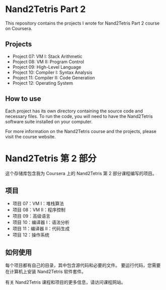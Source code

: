 # Nand2Tetris Part 2

This repository contains the projects I wrote for Nand2Tetris Part 2 course on Coursera.

## Projects
- Project 07: VM I: Stack Arithmetic
- Project 08: VM II: Program Control
- Project 09: High-Level Language
- Project 10: Compiler I: Syntax Analysis
- Project 11: Compiler II: Code Generation
- Project 12: Operating System

## How to use
Each project has its own directory containing the source code and necessary files. To run the code, you will need to have the Nand2Tetris software suite installed on your computer.

For more information on the Nand2Tetris course and the projects, please visit the course website.

# Nand2Tetris 第 2 部分

这个存储库包含我为 Coursera 上的 Nand2Tetris 第 2 部分课程编写的项目。

## 项目
- 项目 07：VM I：堆栈算法
- 项目 08：VM II：程序控制
- 项目 09：高级语言
- 项目 10：编译器 I：语法分析
- 项目 11：编译器 II：代码生成
- 项目 12：操作系统

## 如何使用
每个项目都有自己的目录，其中包含源代码和必要的文件。 要运行代码，您需要在计算机上安装 Nand2Tetris 软件套件。

有关 Nand2Tetris 课程和项目的更多信息，请访问课程网站。
